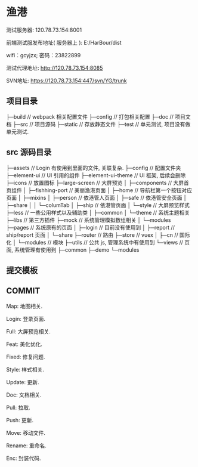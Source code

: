 # 渔港

测试服务器: 120.78.73.154:8001

前端测试服发布地址( 服务器上 ): E:/HarBour/dist

wifi：gcyjzx; 密码：23822899

测试代理地址: http://120.78.73.154:8085

SVN地址: https://120.78.73.154:447/svn/YG/trunk



## 项目目录

├─build								// webpack 相关配置文件
├─config							// 打包相关配置
├─doc                                          			// 项目文档
├─src                           					// 项目源码
├─static								// 存放静态文件
├─test								// 单元测试, 项目没有做单元测试.



## src 源码目录

├─assets							//  Login 有使用到里面的文件, 关联复杂.
├─config							//  配置文件夹
├─element-ui                                            	// UI 引用的组件
├─element-ui-theme                            	// UI 框架, 后续会删除
├─icons 							// 放置图标
├─large-screen   						// 大屏预览
│  ├─components					// 大屏首页组件
│  ├─fishhing-port						// 美丽渔港页面
│  ├─home								// 导航栏第一个按钮对应页面
│  ├─mixins
│  ├─person								// 依港管人页面
│  ├─safe								// 依港管安全页面
│  ├─share
│  │  └─columTab
│  ├─ship								// 依港管页面
│  └─style								// 大屏预览样式
├─less								// 一些公用样式以及辅助类
│  ├─common
│  └─theme							// 系统主题相关
├─libs								// 第三方插件
├─mock								// 系统管理模拟数组相关
│  └─modules
├─pages							// 系统原有的页面
│  ├─login							// 目前没有使用到
│  ├─report							// ship/report 页面
│  └─share
├─router							// 路由
├─store								// vuex
│  ├─cn									// 国际化
│  └─modules							// 模块
├─utils								// 公共 js, 管理系统中有使用到
└─views								// 页面, 系统管理有使用到
    ├─common
    ├─demo
    └─modules



## 提交模板






## COMMIT

Map: 地图相关.

Login: 登录页面.

Full: 大屏预览相关.

Feat: 美化优化.

Fixed: 修复问题.

Style: 样式相关.

Update: 更新.

Doc: 文档相关.

Pull: 拉取.

Push: 更新.

Move: 移动文件.

Rename: 重命名.

Enc: 封装代码.
